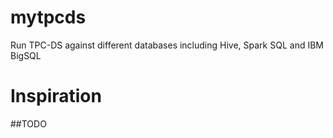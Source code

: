 # mytpcds
Run TPC-DS against different databases including Hive, Spark SQL and IBM BigSQL

# Inspiration
##TODO
